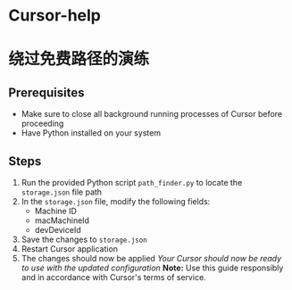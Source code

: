 # Cursor-help
# 绕过免费路径的演练

## Prerequisites
- Make sure to close all background running processes of Cursor before proceeding
- Have Python installed on your system

## Steps
1. Run the provided Python script `path_finder.py` to locate the `storage.json` file path
2. In the `storage.json` file, modify the following fields:
   - Machine ID
   - macMachineId  
   - devDeviceId
3. Save the changes to `storage.json`
4. Restart Cursor application
5. The changes should now be applied
*Your Cursor should now be ready to use with the updated configuration*
**Note:** Use this guide responsibly and in accordance with Cursor's terms of service.
